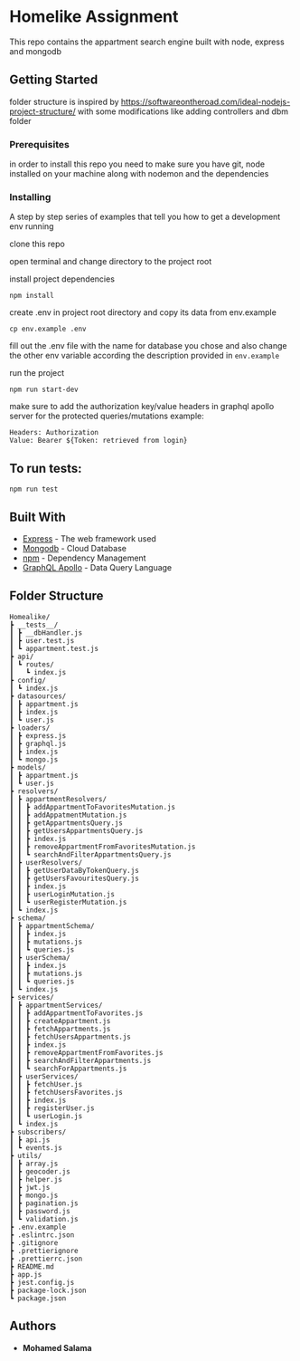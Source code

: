 # Homelike Assignment

This repo contains the appartment search engine built with node, express and mongodb

## Getting Started

folder structure is inspired by https://softwareontheroad.com/ideal-nodejs-project-structure/ with some modifications like adding controllers and dbm folder

### Prerequisites

in order to install this repo you need to make sure you have git, node installed on your machine along with nodemon and the dependencies

### Installing

A step by step series of examples that tell you how to get a development env running

clone this repo

open terminal and change directory to the project root

install project dependencies

```
npm install
```

create .env in project root directory and copy its data from env.example

```
cp env.example .env
```

fill out the .env file with the name for database you chose and also change the other env variable according the description provided in `env.example`

run the project

```
npm run start-dev
```

make sure to add the authorization key/value headers in graphql apollo server for the protected queries/mutations
example:

```
Headers: Authorization
Value: Bearer ${Token: retrieved from login}
```

## To run tests:

`npm run test`

## Built With

- [Express](https://expressjs.com/) - The web framework used
- [Mongodb](https://www.mongodb.com/) - Cloud Database
- [npm](https://www.npmjs.com/) - Dependency Management
- [GraphQL Apollo](https://www.apollographql.com/) - Data Query Language

## Folder Structure

```
Homealike/
┣ __tests__/
┃ ┣ __dbHandler.js
┃ ┣ user.test.js
┃ ┗ appartment.test.js
┣ api/
┃ ┗ routes/
┃   ┗ index.js
┣ config/
┃ ┗ index.js
┣ datasources/
┃ ┣ appartment.js
┃ ┣ index.js
┃ ┗ user.js
┣ loaders/
┃ ┣ express.js
┃ ┣ graphql.js
┃ ┣ index.js
┃ ┗ mongo.js
┣ models/
┃ ┣ appartment.js
┃ ┗ user.js
┣ resolvers/
┃ ┣ appartmentResolvers/
┃ ┃ ┣ addAppartmentToFavoritesMutation.js
┃ ┃ ┣ addAppatmentMutation.js
┃ ┃ ┣ getAppartmentsQuery.js
┃ ┃ ┣ getUsersAppartmentsQuery.js
┃ ┃ ┣ index.js
┃ ┃ ┣ removeAppartmentFromFavoritesMutation.js
┃ ┃ ┗ searchAndFilterAppartmentsQuery.js
┃ ┣ userResolvers/
┃ ┃ ┣ getUserDataByTokenQuery.js
┃ ┃ ┣ getUsersFavouritesQuery.js
┃ ┃ ┣ index.js
┃ ┃ ┣ userLoginMutation.js
┃ ┃ ┗ userRegisterMutation.js
┃ ┗ index.js
┣ schema/
┃ ┣ appartmentSchema/
┃ ┃ ┣ index.js
┃ ┃ ┣ mutations.js
┃ ┃ ┗ queries.js
┃ ┣ userSchema/
┃ ┃ ┣ index.js
┃ ┃ ┣ mutations.js
┃ ┃ ┗ queries.js
┃ ┗ index.js
┣ services/
┃ ┣ appartmentServices/
┃ ┃ ┣ addAppartmentToFavorites.js
┃ ┃ ┣ createAppartment.js
┃ ┃ ┣ fetchAppartments.js
┃ ┃ ┣ fetchUsersAppartments.js
┃ ┃ ┣ index.js
┃ ┃ ┣ removeAppartmentFromFavorites.js
┃ ┃ ┣ searchAndFilterAppartments.js
┃ ┃ ┗ searchForAppartments.js
┃ ┣ userServices/
┃ ┃ ┣ fetchUser.js
┃ ┃ ┣ fetchUsersFavorites.js
┃ ┃ ┣ index.js
┃ ┃ ┣ registerUser.js
┃ ┃ ┗ userLogin.js
┃ ┗ index.js
┣ subscribers/
┃ ┣ api.js
┃ ┗ events.js
┣ utils/
┃ ┣ array.js
┃ ┣ geocoder.js
┃ ┣ helper.js
┃ ┣ jwt.js
┃ ┣ mongo.js
┃ ┣ pagination.js
┃ ┣ password.js
┃ ┗ validation.js
┣ .env.example
┣ .eslintrc.json
┣ .gitignore
┣ .prettierignore
┣ .prettierrc.json
┣ README.md
┣ app.js
┣ jest.config.js
┣ package-lock.json
┗ package.json
```

## Authors

- **Mohamed Salama**
